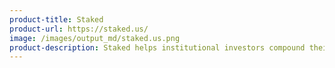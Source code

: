 ```yaml
---
product-title: Staked
product-url: https://staked.us/
image: /images/output_md/staked.us.png
product-description: Staked helps institutional investors compound their crypto by 5% - 100% annually through staking and lending.
---
```

